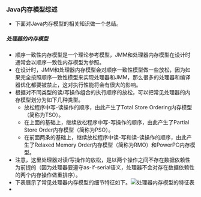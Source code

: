 ### Java内存模型综述

- 下面对Java内存模型的相关知识做一个总结。

##### 处理器的内存模型

- 顺序一致性内存模型是一个理论参考模型，JMM和处理器内存模型在设计时通常会以顺序一致性内存模型为参照。
- 在设计时，JMM和处理器内存模型会对顺序一致性模型做一些放松，因为如果完全按照顺序一致性模型来实现处理器和JMM，那么很多的处理器和编译器优化都要被禁止，这对执行性能将会有很大的影响。
- 根据对不同类型的读/写操作组合的执行顺序的放松，可以把常见处理器的内存模型划分为如下几种类型。
  - 放松程序中写-读操作的顺序，由此产生了Total Store Ordering内存模型（简称为TSO）。
  - 在上面的基础上，继续放松程序中写-写操作的顺序，由此产生了Partial Store Order内存模型（简称为PSO）。
  - 在前面两条的基础上，继续放松程序中读-写和读-读操作的顺序，由此产生了Relaxed Memory Order内存模型（简称为RMO）和PowerPC内存模型。
- 注意，这里处理器对读/写操作的放松，是以两个操作之间不存在数据依赖性为前提的（因为处理器要遵守as-if-serial语义，处理器不会对存在数据依赖性的两个内存操作做重排序）。
- 下表展示了常见处理器内存模型的细节特征如下。![处理器内存模型的特征表]()
- ​